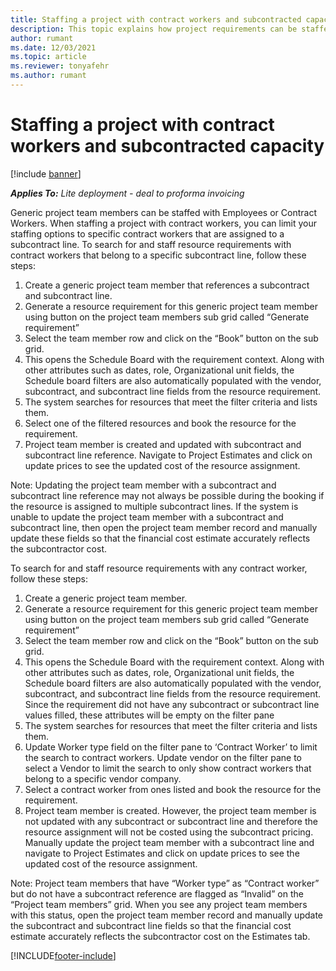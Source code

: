 ```yaml
---
title: Staffing a project with contract workers and subcontracted capacity
description: This topic explains how project requirements can be staffed using contract workers or subcontracted capacity in Project Operations.
author: rumant
ms.date: 12/03/2021
ms.topic: article
ms.reviewer: tonyafehr 
ms.author: rumant
---
```


# Staffing a project with contract workers and subcontracted capacity

[!include [banner](../../includes/dataverse-preview.md)]

_**Applies To:** Lite deployment - deal to proforma invoicing_

Generic project team members can be staffed with Employees or Contract Workers. When staffing a project with contract workers, you can limit your staffing options to specific contract workers that are assigned to a subcontract line. 
To search for and staff resource requirements with contract workers that belong to a specific subcontract line, follow these steps:

1. Create a generic project team member that references a subcontract and subcontract line.
2. Generate a resource requirement for this generic project team member using button on the project team members sub grid called “Generate requirement”
3. Select the team member row and click on the “Book” button on the sub grid. 
4. This opens the Schedule Board with the requirement context. Along with other attributes such as dates, role, Organizational unit fields, the Schedule board filters are also automatically populated with the vendor, subcontract, and subcontract line fields from the resource requirement.
5. The system searches for resources that meet the filter criteria and lists them. 
6. Select one of the filtered resources and book the resource for the requirement. 
7. Project team member is created and updated with subcontract and subcontract line reference.  Navigate to Project Estimates and click on update prices to see the updated cost of the resource assignment. 

Note: Updating the project team member with a subcontract and subcontract line reference may not always be possible during the booking if the resource is assigned to multiple subcontract lines. If the system is unable to update the project team member with a subcontract and subcontract line, then open the project team member record and manually update these fields so that the financial cost estimate accurately reflects the subcontractor cost.

To search for and staff resource requirements with any contract worker, follow these steps:

1. Create a generic project team member.
2. Generate a resource requirement for this generic project team member using button on the project team members sub grid called “Generate requirement”
3. Select the team member row and click on the “Book” button on the sub grid. 
4. This opens the Schedule Board with the requirement context. Along with other attributes such as dates, role, Organizational unit fields, the Schedule board filters are also automatically populated with the vendor, subcontract, and subcontract line fields from the resource requirement. Since the requirement did not have any subcontract or subcontract line values filled, these attributes will be empty on the filter pane
5. The system searches for resources that meet the filter criteria and lists them. 
6. Update Worker type field on the filter pane to ‘Contract Worker’ to limit the search to contract workers. Update vendor on the filter pane to select a Vendor to limit the search to only show contract workers that belong to a specific vendor company. 
7. Select a contract worker from ones listed and book the resource for the requirement.
8. Project team member is created. However, the project team member is not updated with any subcontract or subcontract line and therefore the resource assignment will not be costed using the subcontract pricing. Manually update the project team member with a subcontract line and navigate to Project Estimates and click on update prices to see the updated cost of the resource assignment. 

Note: Project team members that have “Worker type” as “Contract worker” but do not have a subcontract reference are flagged as “Invalid” on the “Project team members” grid. When you see any project team members with this status, open the project team member record and manually update the subcontract and subcontract line fields so that the financial cost estimate accurately reflects the subcontractor cost on the Estimates tab. 


[!INCLUDE[footer-include](../../includes/footer-banner.md)]
